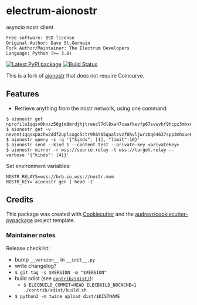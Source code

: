 # electrum-aionostr

asyncio nostr client

```
Free software: BSD license
Original Author: Dave St.Germain
Fork Author/Maintainer: The Electrum Developers
Language: Python (>= 3.8)
```


[![Latest PyPI package](https://badge.fury.io/py/electrum-aionostr.svg)](https://pypi.org/project/electrum-aionostr/)
[![Build Status](https://api.cirrus-ci.com/github/spesmilo/aionostr.svg?branch=electrum)](https://cirrus-ci.com/github/spesmilo/aionostr)


This is a fork of [aionostr](https://github.com/davestgermain/aionostr) that does not require Coincurve.


## Features

* Retrieve anything from the nostr network, using one command:

```
$ aionostr get nprofile1qqsv0knzz56gtm8mrdjhjtreecl7dl8xa47caafkevfp67svwvhf9hcpz3mhxue69uhkgetnvd5x7mmvd9hxwtn4wvspak3h
$ aionostr get -v nevent1qqsxpnzhw2ddf2uplsxgc5ctr9h6t65qaalzvzf0hvljwrz8q64637spp3mhxue69uhkyunz9e5k75j6gxm
$ aionostr query -s -q '{"kinds": [1], "limit":10}'
$ aionostr send --kind 1 --content test --private-key <privatekey>
$ aionostr mirror -r wss://source.relay -t wss://target.relay --verbose '{"kinds": [4]}'
```


Set environment variables:

```
NOSTR_RELAYS=wss://brb.io,wss://nostr.mom
NOSTR_KEY=`aionostr gen | head -1`
```


## Credits

This package was created with [Cookiecutter](https://github.com/audreyr/cookiecutter)
and the [audreyr/cookiecutter-pypackage](https://github.com/audreyr/cookiecutter-pypackage) project template.


### Maintainer notes

Release checklist:
- bump `__version__` in `__init__.py`
- write changelog?
- `$ git tag -s $VERSION -m "$VERSION"`
- build sdist (see [`contrib/sdist/`](contrib/sdist)):
  - `$ ELECBUILD_COMMIT=HEAD ELECBUILD_NOCACHE=1 ./contrib/sdist/build.sh`
- `$ python3 -m twine upload dist/$DISTNAME`
